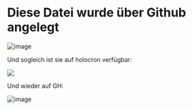 # Diese Datei wurde über Github angelegt

![image](https://github.com/user-attachments/assets/b3e69ba3-4df5-4193-a3e2-ce2ae3b1890a)

Und sogleich ist sie auf holocron verfügbar:

![](https://holocron.so/uploads/c7ee0299-image.png)

Und wieder auf GH:

![image](https://github.com/user-attachments/assets/e3b108e1-1ecc-4e64-a747-2d71b3846141)
